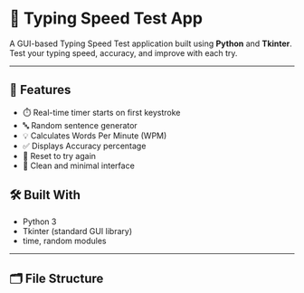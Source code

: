 # 🧠 Typing Speed Test App

A GUI-based Typing Speed Test application built using **Python** and **Tkinter**.  
Test your typing speed, accuracy, and improve with each try.

---

## 🚀 Features

- ⏱️ Real-time timer starts on first keystroke  
- 🔤 Random sentence generator  
- 💡 Calculates Words Per Minute (WPM)  
- ✅ Displays Accuracy percentage  
- 🔄 Reset to try again  
- 🧼 Clean and minimal interface  


## 🛠️ Built With

- Python 3  
- Tkinter (standard GUI library)  
- time, random modules

---

## 🗂️ File Structure

